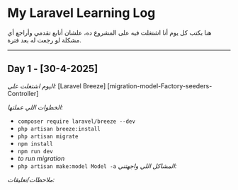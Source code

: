 # My Laravel Learning Log

هنا بكتب كل يوم أنا اشتغلت فيه على المشروع ده، علشان أتابع تقدمي وأراجع أي مشكلة لو رجعت له بعد فترة.

---

## Day 1 - [30-4-2025]
*اليوم اشتغلت على:*
 [Laravel Breeze]
 [migration-model-Factory-seeders-Controller]


*الخطوات اللي عملتها:*
- `composer require laravel/breeze --dev`
- `php artisan breeze:install`
- `php artisan migrate`
- `npm install`
- `npm run dev`
- *to run migration*
- `php artisan make:model Model -a`
*المشاكل اللي واجهتني:*

*ملاحظات/تعليقات:*

